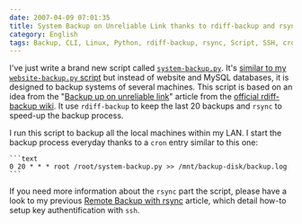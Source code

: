 ```yaml
---
date: 2007-04-09 07:01:35
title: System Backup on Unreliable Link thanks to rdiff-backup and rsync
category: English
tags: Backup, CLI, Linux, Python, rdiff-backup, rsync, Script, SSH, cron
---
```


I've just write a brand new script called [`system-backup.py`](https://github.com/kdeldycke/scripts/blob/master/system-backup.py). It's [similar to my `website-backup.py` script](https://kevin.deldycke.com/2007/03/website-backup-script-mysql-dumps-and-ssh-supported/) but instead of website and MySQL databases, it is designed to backup systems of several machines. This script is based on an idea from the "[Backup up on unreliable link](https://wiki.rdiff-backup.org/wiki/index.php/BackupUpOnUnreliableLink)" article from the [official rdiff-backup wiki](https://wiki.rdiff-backup.org). It use `rdiff-backup` to keep the last 20 backups and `rsync` to speed-up the backup process.

I run this script to backup all the local machines within my LAN. I start the backup process everyday thanks to a `cron` entry similar to this one:

    ```text
    0 20 * * * root /root/system-backup.py >> /mnt/backup-disk/backup.log
    ```

If you need more information about the `rsync` part the script, please have a look to my previous [Remote Backup with rsync](https://kevin.deldycke.com/2005/04/remote-backup-with-rsync/) article, which detail how-to setup key authentification with `ssh`.
